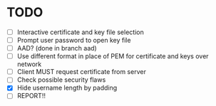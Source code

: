 # TODO

 - [ ] Interactive certificate and key file selection
 - [ ] Prompt user password to open key file
 - [ ] AAD? (done in branch aad)
 - [ ] Use different format in place of PEM for certificate and keys over network
 - [ ] Client MUST request certificate from server
 - [ ] Check possible security flaws
 - [x] Hide username length by padding
 - [ ] REPORT!!
